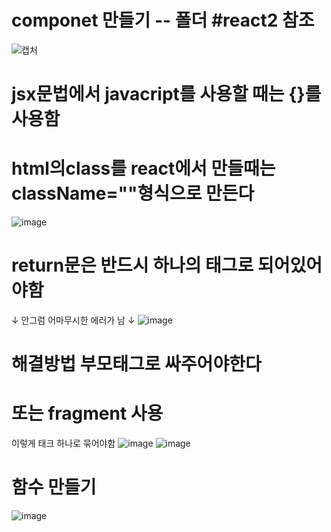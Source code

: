 # componet 만들기 -- 폴더 #react2 참조
![캡처](https://github.com/asso123/REACT--MEMO/assets/129017021/7bcbb856-db3a-42a8-ab9f-c5bc241d73b0)

# jsx문법에서 javacript를 사용할 때는 {}를 사용함
# html의class를 react에서 만들때는  className=""형식으로 만든다
![image](https://github.com/asso123/REACT--MEMO/assets/129017021/33c3aae7-0de4-4cac-8f95-1d90264a7f93)


# return문은 반드시 하나의 태그로 되어있어야함
 ↓ 안그럼 어마무시한 에러가 남 ↓
![image](https://github.com/asso123/REACT--MEMO/assets/129017021/0eda9a60-059f-4a4f-9061-3d8be2b8da63)

# 해결방법 부모태그로 싸주어야한다
# <div>또는 fragment 사용
  이렇게 태크 하나로 묶어야함
![image](https://github.com/asso123/REACT--MEMO/assets/129017021/a2b29272-1fa3-46f0-aa6e-b9d7f69b346b)
![image](https://github.com/asso123/REACT--MEMO/assets/129017021/7ebde194-cc50-4b75-ab04-bbc6e57ee10a)

# 함수 만들기
![image](https://github.com/asso123/REACT--MEMO/assets/129017021/ab585c18-3dfd-49c7-911d-5504361b70d8)
